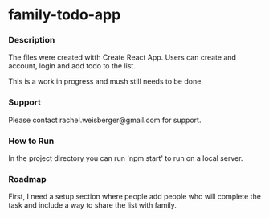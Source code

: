 # family-todo-app

### Description
<p> The files were created witth Create React App. Users can create and account, login and add todo to the list.</p>

<p> This is a work in progress and mush still needs to be done. <p/>

### Support
<p> Please contact rachel.weisberger@gmail.com for support. </p>

### How to Run
<p> In the project directory you can run 'npm start' to run on a local server. </p> 

### Roadmap
<p> First, I need a setup section where people add people who will complete the task and include a way to share the list with family. </p>
